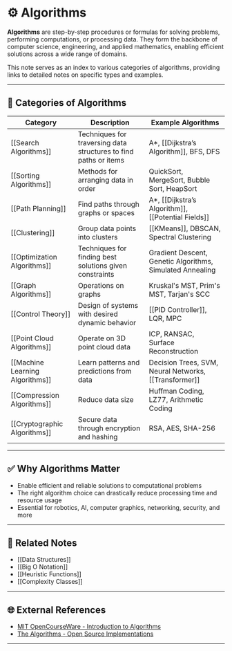 # ⚙️ Algorithms

**Algorithms** are step-by-step procedures or formulas for solving problems, performing computations, or processing data. They form the backbone of computer science, engineering, and applied mathematics, enabling efficient solutions across a wide range of domains.

This note serves as an index to various categories of algorithms, providing links to detailed notes on specific types and examples.

---

## 📂 Categories of Algorithms

| Category                     | Description                                                       | Example Algorithms                                 |
|-------------------------------|-------------------------------------------------------------------|---------------------------------------------------|
| [[Search Algorithms]]          | Techniques for traversing data structures to find paths or items | A*, [[Dijkstra’s Algorithm]], BFS, DFS |
| [[Sorting Algorithms]]         | Methods for arranging data in order                              | QuickSort, MergeSort, Bubble Sort, HeapSort       |
| [[Path Planning]]      | Find paths through graphs or spaces                              | A*, [[Dijkstra’s Algorithm]], [[Potential Fields]] |
| [[Clustering]]                 | Group data points into clusters                                  | [[KMeans]], DBSCAN, Spectral Clustering          |
| [[Optimization Algorithms]]     | Techniques for finding best solutions given constraints         | Gradient Descent, Genetic Algorithms, Simulated Annealing |
| [[Graph Algorithms]]           | Operations on graphs                                             | Kruskal's MST, Prim's MST, Tarjan's SCC           |
| [[Control Theory]]              | Design of systems with desired dynamic behavior                  | [[PID Controller]], LQR, MPC                      |
| [[Point Cloud Algorithms]]      | Operate on 3D point cloud data                                   | ICP, RANSAC, Surface Reconstruction               |
| [[Machine Learning Algorithms]] | Learn patterns and predictions from data                         | Decision Trees, SVM, Neural Networks, [[Transformer]] |
| [[Compression Algorithms]]      | Reduce data size                                                 | Huffman Coding, LZ77, Arithmetic Coding           |
| [[Cryptographic Algorithms]]    | Secure data through encryption and hashing                       | RSA, AES, SHA-256                                 |

---

## ✅ Why Algorithms Matter

- Enable efficient and reliable solutions to computational problems
- The right algorithm choice can drastically reduce processing time and resource usage
- Essential for robotics, AI, computer graphics, networking, security, and more

---

## 🔗 Related Notes

- [[Data Structures]]
- [[Big O Notation]]
- [[Heuristic Functions]]
- [[Complexity Classes]]

---

## 🌐 External References

- [MIT OpenCourseWare - Introduction to Algorithms](https://ocw.mit.edu/courses/electrical-engineering-and-computer-science/6-006-introduction-to-algorithms-fall-2011/)
- [The Algorithms - Open Source Implementations](https://the-algorithms.com/)

---
